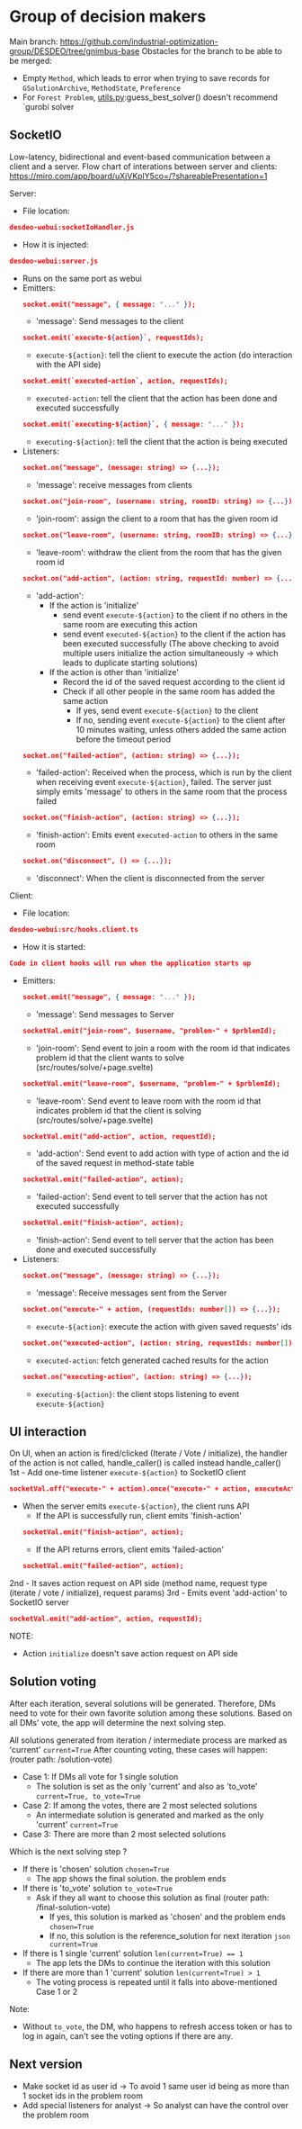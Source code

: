 # Group of decision makers

Main branch: https://github.com/industrial-optimization-group/DESDEO/tree/gnimbus-base
Obstacles for the branch to be able to be merged:
- Empty `Method`, which leads to error when trying to save records for `GSolutionArchive`, `MethodState`, `Preference`
- For `Forest Problem`, [utils.py](desdeo%2Ftools%2Futils.py):guess_best_solver() doesn't recommend `gurobi solver

## SocketIO
Low-latency, bidirectional and event-based communication between a client and a server.
Flow chart of interations between server and clients: https://miro.com/app/board/uXjVKplY5co=/?shareablePresentation=1

Server: 
- File location: 
```json 
desdeo-webui:socketIoHandler.js 
```
- How it is injected:
```json 
desdeo-webui:server.js
```
- Runs on the same port as webui
- Emitters:
  ```json
  socket.emit("message", { message: "..." });
  ```
  - 'message': Send messages to the client
  ```json
  socket.emit(`execute-${action}`, requestIds);
  ```
  - `execute-${action}`: tell the client to execute the action (do interaction with the API side)
  ```json
  socket.emit(`executed-action`, action, requestIds);
  ```
  - `executed-action`: tell the client that the action has been done and executed successfully
  ```json
  socket.emit(`executing-${action}`, { message: "..." });
  ```
  - `executing-${action}`: tell the client that the action is being executed
- Listeners:
  ```json
  socket.on("message", (message: string) => {...});
  ```
  - 'message': receive messages from clients
  ```json
  socket.on("join-room", (username: string, roomID: string) => {...});
  ```
  - 'join-room': assign the client to a room that has the given room id
  ```json
  socket.on("leave-room", (username: string, roomID: string) => {...});
  ```
  - 'leave-room': withdraw the client from the room that has the given room id
  ```json
  socket.on("add-action", (action: string, requestId: number) => {...});
  ```
  - 'add-action':
    - If the action is 'initialize'
      - send event `execute-${action}` to the client if no others in the same room are executing this action
      - send event `executed-${action}` to the client if the action has been executed successfully
    (The above checking to avoid multiple users initialize the action simultaneously -> which leads to duplicate starting solutions)
    - If the action is other than 'initialize'
      - Record the id of the saved request according to the client id
      - Check if all other people in the same room has added the same action
        - If yes, send event `execute-${action}` to the client
        - If no, sending event `execute-${action}` to the client after 10 minutes waiting, unless others added the same action before the timeout period
  ```json
  socket.on("failed-action", (action: string) => {...});
  ```
  - 'failed-action': Received when the process, which is run by the client when receiving event `execute-${action}`, failed.
      The server just simply emits 'message' to others in the same room that the process failed
  ```json
  socket.on("finish-action", (action: string) => {...});
  ```
  - 'finish-action': Emits event `executed-action` to others in the same room
  ```json
  socket.on("disconnect", () => {...});
  ```
  - 'disconnect': When the client is disconnected from the server

Client:
- File location: 
```json 
desdeo-webui:src/hooks.client.ts
```
- How it is started:
```json 
Code in client hooks will run when the application starts up
```
- Emitters:
  ```json
  socket.emit("message", { message: "..." });
  ```
  - 'message': Send messages to Server
  ```json
  socketVal.emit("join-room", $username, "problem-" + $prblemId);
  ```
  - 'join-room': Send event to join a room with the room id that indicates problem id that the client wants to solve (src/routes/solve/+page.svelte)
  ```json
  socketVal.emit("leave-room", $username, "problem-" + $prblemId);
  ```
  - 'leave-room': Send event to leave room with the room id that indicates problem id that the client is solving (src/routes/solve/+page.svelte)
  ```json
  socketVal.emit("add-action", action, requestId);
  ```
  - 'add-action': Send event to add action with type of action and the id of the saved request in method-state table
  ```json
  socketVal.emit("failed-action", action);
  ```
  - 'failed-action': Send event to tell server that the action has not executed successfully
  ```json
  socketVal.emit("finish-action", action);
  ```
  - 'finish-action': Send event to tell server that the action has been done and executed successfully
- Listeners:
  ```json
  socket.on("message", (message: string) => {...});
  ```
  - 'message': Receive messages sent from the Server
  ```json
  socket.on("execute-" + action, (requestIds: number[]) => {...});
  ```
  - `execute-${action}`: execute the action with given saved requests' ids
  ```json
  socket.on("executed-action", (action: string, requestIds: number[]) => {...});
  ```
  - `executed-action`: fetch generated cached results for the action
  ```json
  socket.on("executing-action", (action: string) => {...});
  ```
  - `executing-${action}`: the client stops listening to event `execute-${action}`

## UI interaction

On UI, when an action is fired/clicked (Iterate / Vote / initialize), the handler of the action is not called, handle_caller() is called instead
handle_caller()
1st - Add one-time listener `execute-${action}` to SocketIO client
```json
socketVal.off("execute-" + action).once("execute-" + action, executeAction);
```
  - When the server emits `execute-${action}`, the client runs API
    - If the API is successfully run, client emits 'finish-action'
    ```json
    socketVal.emit("finish-action", action);
    ```
    - If the API returns errors, client emits 'failed-action'
    ```json
    socketVal.emit("failed-action", action);
    ```
2nd - It saves action request on API side (method name, request type (iterate / vote / initialize), request params)
3rd - Emits event 'add-action' to SocketIO server
```json
socketVal.emit("add-action", action, requestId);
```
NOTE: 
- Action ``` initialize ``` doesn't save action request on API side

## Solution voting

After each iteration, several solutions will be generated. Therefore, DMs need to vote for their own favorite solution among these solutions.
Based on all DMs' vote, the app will determine the next solving step.

All solutions generated from iteration / intermediate process are marked as 'current' ``` current=True ```
After counting voting, these cases will happen: (router path: /solution-vote)
- Case 1: If DMs all vote for 1 single solution
  - The solution is set as the only 'current' and also as 'to_vote' ``` current=True, to_vote=True ```
- Case 2: If among the votes, there are 2 most selected solutions
  - An intermediate solution is generated and marked as the only 'current' ``` current=True ```
- Case 3: There are more than 2 most selected solutions

Which is the next solving step ?
- If there is 'chosen' solution ``` chosen=True ```
  - The app shows the final solution. the problem ends
- If there is 'to_vote' solution ``` to_vote=True ```
  - Ask if they all want to choose this solution as final (router path: /final-solution-vote)
    - If yes, this solution is marked as 'chosen' and the problem ends ``` chosen=True ```
    - If no, this solution is the reference_solution for next iteration ``` json current=True ```
- If there is 1 single 'current' solution ``` len(current=True) == 1 ```
  - The app lets the DMs to continue the iteration with this solution
- If there are more than 1 'current' solution ``` len(current=True) > 1 ```
  - The voting process is repeated until it falls into above-mentioned Case 1 or 2

Note:
- Without ``` to_vote ```, the DM, who happens to refresh access token or has to log in again, can't see the voting options if there are any.

## Next version
- Make socket id as user id -> To avoid 1 same user id being as more than 1 socket ids in the problem room
- Add special listeners for analyst -> So analyst can have the control over the problem room

